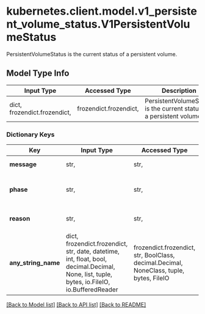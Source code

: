 # kubernetes.client.model.v1_persistent_volume_status.V1PersistentVolumeStatus

PersistentVolumeStatus is the current status of a persistent volume.

## Model Type Info
Input Type | Accessed Type | Description | Notes
------------ | ------------- | ------------- | -------------
dict, frozendict.frozendict,  | frozendict.frozendict,  | PersistentVolumeStatus is the current status of a persistent volume. | 

### Dictionary Keys
Key | Input Type | Accessed Type | Description | Notes
------------ | ------------- | ------------- | ------------- | -------------
**message** | str,  | str,  | message is a human-readable message indicating details about why the volume is in this state. | [optional] 
**phase** | str,  | str,  | phase indicates if a volume is available, bound to a claim, or released by a claim. More info: https://kubernetes.io/docs/concepts/storage/persistent-volumes#phase   | [optional] 
**reason** | str,  | str,  | reason is a brief CamelCase string that describes any failure and is meant for machine parsing and tidy display in the CLI. | [optional] 
**any_string_name** | dict, frozendict.frozendict, str, date, datetime, int, float, bool, decimal.Decimal, None, list, tuple, bytes, io.FileIO, io.BufferedReader | frozendict.frozendict, str, BoolClass, decimal.Decimal, NoneClass, tuple, bytes, FileIO | any string name can be used but the value must be the correct type | [optional]

[[Back to Model list]](../../README.md#documentation-for-models) [[Back to API list]](../../README.md#documentation-for-api-endpoints) [[Back to README]](../../README.md)

